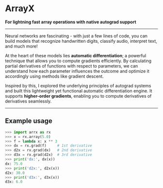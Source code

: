 # ArrayX

**For lightning fast array operations with native autograd support**

---

Neural networks are fascinating - with just a few lines of code, you can build models that recognize handwritten digits, classify audio, interpret text, and much more!

At the heart of these models lies **automatic differentiation**; a powerful technique that allows you to compute gradients efficiently. By calculating partial derivatives of functions with respect to parameters, we can understand how each parameter influences the outcome and optimize it accordingly using methods like gradient descent.

Inspired by this, I explored the underlying principles of autograd systems and built this lightweight yet functional automatic differentiation engine. It supports **higher-order gradients**, enabling you to compute derivatives of derivatives seamlessly.

---

## Example usage

```python
>>> import arrx as rx
>>> x = rx.array(5.0)
>>> f = lambda x: x ** 3
>>> dx = rx.grad(f)     # 1st derivative
>>> d2x = rx.grad(dx)   # 2nd derivative
>>> d3x = rx.grad(d2x)  # 3rd derivative
>>> print('dx:', dx(x))
dx: 75.0
>>> print('d2x:', d2x(x))
d2x: 30.0
>>> print('d3x:', d3x(x))
d3x: 6.0
```